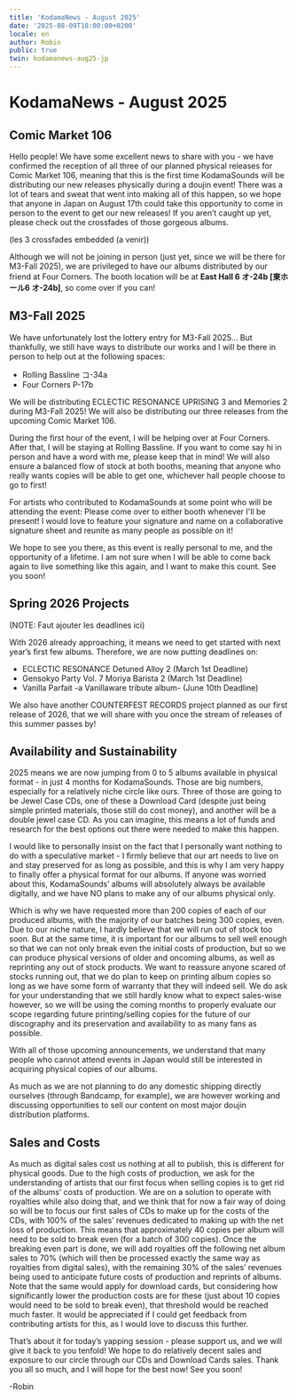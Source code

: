 ```yaml
---
title: 'KodamaNews - August 2025'
date: '2025-08-09T18:00:00+0200'
locale: en
author: Robin
public: true
twin: kodamanews-aug25-jp
---
```


# KodamaNews - August 2025

## Comic Market 106

Hello people! We have some excellent news to share with you - we have confirmed the reception of all three of our planned physical releases for Comic Market 106, meaning that this is the first time KodamaSounds will be distributing our new releases physically during a doujin event! There was a lot of tears and sweat that went into making all of this happen, so we hope that anyone in Japan on August 17th could take this opportunity to come in person to the event to get our new releases! If you aren’t caught up yet, please check out the crossfades of those gorgeous albums.


(les 3 crossfades embedded (a venir))


Although we will not be joining in person (just yet, since we will be there for M3-Fall 2025), we are privileged to have our albums distributed by our friend at Four Corners. The booth location will be at **East Hall 6 オ-24b [東ホール6 オ-24b]**, so come over if you can!

## M3-Fall 2025

We have unfortunately lost the lottery entry for M3-Fall 2025… But thankfully, we still have ways to distribute our works and I will be there in person to help out at the following spaces:
- Rolling Bassline コ-34a
- Four Corners P-17b

We will be distributing ECLECTIC RESONANCE UPRISING 3 and Memories 2 during M3-Fall 2025! We will also be distributing our three releases from the upcoming Comic Market 106.

During the first hour of the event, I will be helping over at Four Corners. After that, I will be staying at Rolling Bassline. If you want to come say hi in person and have a word with me, please keep that in mind! We will also ensure a balanced flow of stock at both booths, meaning that anyone who really wants copies will be able to get one, whichever hall people choose to go to first!

For artists who contributed to KodamaSounds at some point who will be attending the event: Please come over to either booth whenever I'll be present! I would love to feature your signature and name on a collaborative signature sheet and reunite as many people as possible on it!

We hope to see you there, as this event is really personal to me, and the opportunity of a lifetime. I am not sure when I will be able to come back again to live something like this again, and I want to make this count. See you soon!

## Spring 2026 Projects

(NOTE: Faut ajouter les deadlines ici)

With 2026 already approaching, it means we need to get started with next year’s first few albums. Therefore, we are now putting deadlines on:
- ECLECTIC RESONANCE Detuned Alloy 2 (March 1st Deadline)
- Gensokyo Party Vol. 7 Moriya Barista 2 (March 1st Deadline)
- Vanilla Parfait -a Vanillaware tribute album- (June 10th Deadline)

We also have another COUNTERFEST RECORDS project planned as our first release of 2026, that we will share with you once the stream of releases of this summer passes by!

## Availability and Sustainability

2025 means we are now jumping from 0 to 5 albums available in physical format - in just 4 months for KodamaSounds. Those are big numbers, especially for a relatively niche circle like ours. Three of those are going to be Jewel Case CDs, one of these a Download Card (despite just being simple printed materials, those still do cost money), and another will be a double jewel case CD. As you can imagine, this means a lot of funds and research for the best options out there were needed to make this happen.

I would like to personally insist on the fact that I personally want nothing to do with a speculative market - I firmly believe that our art needs to live on and stay preserved for as long as possible, and this is why I am very happy to finally offer a physical format for our albums. If anyone was worried about this, KodamaSounds’ albums will absolutely always be available digitally, and we have NO plans to make any of our albums physical only.

Which is why we have requested more than 200 copies of each of our produced albums, with the majority of our batches being 300 copies, even. Due to our niche nature, I hardly believe that we will run out of stock too soon. But at the same time, it is important for our albums to sell well enough so that we can not only break even the initial costs of production, but so we can produce physical versions of older and oncoming albums, as well as reprinting any out of stock products. We want to reassure anyone scared of stocks running out, that we do plan to keep on printing album copies so long as we have some form of warranty that they will indeed sell. We do ask for your understanding that we still hardly know what to expect sales-wise however, so we will be using the coming months to properly evaluate our scope regarding future printing/selling copies for the future of our discography and its preservation and availability to as many fans as possible. 

With all of those upcoming announcements, we understand that many people who cannot attend events in Japan would still be interested in acquiring physical copies of our albums.

As much as we are not planning to do any domestic shipping directly ourselves (through Bandcamp, for example), we are however working and discussing opportunities to sell our content on most major doujin distribution platforms.

## Sales and Costs

As much as digital sales cost us nothing at all to publish, this is different for physical goods. Due to the high costs of production, we ask for the understanding of artists that our first focus when selling copies is to get rid of the albums’ costs of production. We are on a solution to operate with royalties while also doing that, and we think that for now a fair way of doing so will be to focus our first sales of CDs to make up for the costs of the CDs, with 100% of the sales’ revenues dedicated to making up with the net loss of production. This means that approximately 40 copies per album will need to be sold to break even (for a batch of 300 copies). Once the breaking even part is done, we will add royalties off the following net album sales to 70% (which will then be processed exactly the same way as royalties from digital sales), with the remaining 30% of the sales’ revenues being used to anticipate future costs of production and reprints of albums. Note that the same would apply for download cards, but considering how significantly lower the production costs are for these (just about 10 copies would need to be sold to break even), that threshold would be reached much faster. It would be appreciated if I could get feedback from contributing artists for this, as I would love to discuss this further.

That’s about it for today’s yapping session - please support us, and we will give it back to you tenfold! We hope to do relatively decent sales and exposure to our circle through our CDs and Download Cards sales. Thank you all so much, and I will hope for the best now! See you soon!

-Robin